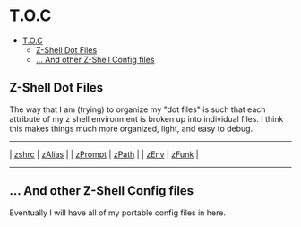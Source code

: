 # T.O.C

- [T.O.C](#toc)
  - [Z-Shell Dot Files](#z-shell-dot-files)
  - [... And other Z-Shell Config files](#-and-other-z-shell-config-files)

## Z-Shell Dot Files

The way that I am (trying) to organize my "dot files" is such that each attribute of my z shell environment is broken up into individual files. I think this makes things much more organized, light, and easy to debug.

___
| [zshrc]   | [zAlias]  |
| [zPrompt] | [zPath]   |
| [zEnv]    | [zFunk]   |
___

## ... And other Z-Shell Config files

Eventually I will have all of my portable config files in here.

[zshrc]: /zshrc
[zAlias]: /zAlias
[zFunk]: /zFunk
[zEnv]: /zEnv
[zPath]: /zPath
[zPrompt]: /zPrompt
